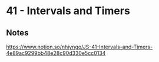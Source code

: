 # 41 - Intervals and Timers

## Notes

https://www.notion.so/nhiyngo/JS-41-Intervals-and-Timers-4e89ac9299bb48e28c90d330e5cc0134

